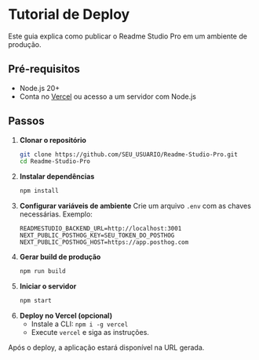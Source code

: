 # Tutorial de Deploy

Este guia explica como publicar o Readme Studio Pro em um ambiente de produção.

## Pré-requisitos

- Node.js 20+
- Conta no [Vercel](https://vercel.com) ou acesso a um servidor com Node.js

## Passos

1. **Clonar o repositório**
   ```bash
   git clone https://github.com/SEU_USUARIO/Readme-Studio-Pro.git
   cd Readme-Studio-Pro
   ```
2. **Instalar dependências**
   ```bash
   npm install
   ```
3. **Configurar variáveis de ambiente**
   Crie um arquivo `.env` com as chaves necessárias. Exemplo:
   ```env
   READMESTUDIO_BACKEND_URL=http://localhost:3001
   NEXT_PUBLIC_POSTHOG_KEY=SEU_TOKEN_DO_POSTHOG
   NEXT_PUBLIC_POSTHOG_HOST=https://app.posthog.com
   ```
4. **Gerar build de produção**
   ```bash
   npm run build
   ```
5. **Iniciar o servidor**
   ```bash
   npm start
   ```
6. **Deploy no Vercel (opcional)**
   - Instale a CLI: `npm i -g vercel`
   - Execute `vercel` e siga as instruções.

Após o deploy, a aplicação estará disponível na URL gerada.
